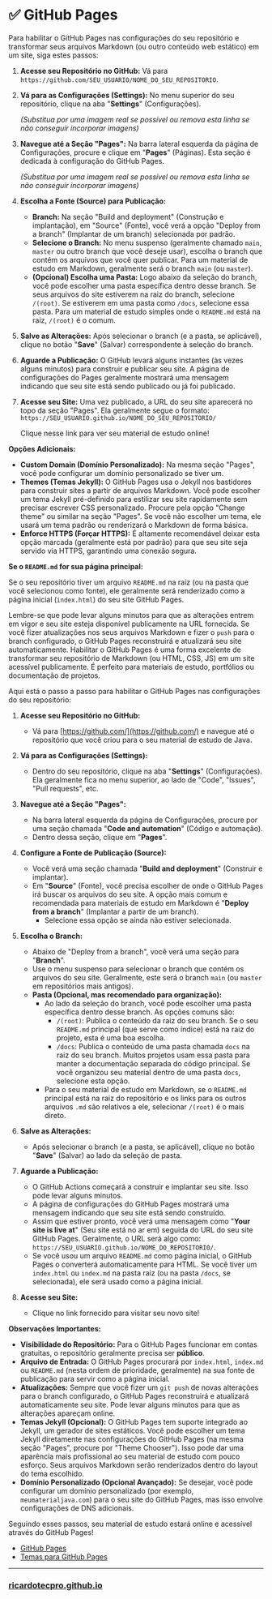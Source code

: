 # ✅ GitHub Pages

Para habilitar o GitHub Pages nas configurações do seu repositório e transformar seus arquivos Markdown (ou outro conteúdo web estático) em um site, siga estes passos:

1.  **Acesse seu Repositório no GitHub:**
    Vá para `https://github.com/SEU_USUARIO/NOME_DO_SEU_REPOSITORIO`.

2.  **Vá para as Configurações (Settings):**
    No menu superior do seu repositório, clique na aba "**Settings**" (Configurações).

     *(Substitua por uma imagem real se possível ou remova esta linha se não conseguir incorporar imagens)*

3.  **Navegue até a Seção "Pages":**
    Na barra lateral esquerda da página de Configurações, procure e clique em "**Pages**" (Páginas). Esta seção é dedicada à configuração do GitHub Pages.

     *(Substitua por uma imagem real se possível ou remova esta linha se não conseguir incorporar imagens)*

4.  **Escolha a Fonte (Source) para Publicação:**

      * **Branch:** Na seção "Build and deployment" (Construção e implantação), em "Source" (Fonte), você verá a opção "Deploy from a branch" (Implantar de um branch) selecionada por padrão.
      * **Selecione o Branch:** No menu suspenso (geralmente chamado `main`, `master` ou outro branch que você deseje usar), escolha o branch que contém os arquivos que você quer publicar. Para um material de estudo em Markdown, geralmente será o branch `main` (ou `master`).
      * **(Opcional) Escolha uma Pasta:** Logo abaixo da seleção do branch, você pode escolher uma pasta específica dentro desse branch. Se seus arquivos do site estiverem na raiz do branch, selecione `/(root)`. Se estiverem em uma pasta como `/docs`, selecione essa pasta. Para um material de estudo simples onde o `README.md` está na raiz, `/(root)` é o comum.

5.  **Salve as Alterações:**
    Após selecionar o branch (e a pasta, se aplicável), clique no botão "**Save**" (Salvar) correspondente à seleção do branch.

6.  **Aguarde a Publicação:**
    O GitHub levará alguns instantes (às vezes alguns minutos) para construir e publicar seu site. A página de configurações do Pages geralmente mostrará uma mensagem indicando que seu site está sendo publicado ou já foi publicado.

7.  **Acesse seu Site:**
    Uma vez publicado, a URL do seu site aparecerá no topo da seção "Pages". Ela geralmente segue o formato:
    `https://SEU_USUARIO.github.io/NOME_DO_SEU_REPOSITORIO/`

    Clique nesse link para ver seu material de estudo online\!

**Opções Adicionais:**

  * **Custom Domain (Domínio Personalizado):** Na mesma seção "Pages", você pode configurar um domínio personalizado se tiver um.
  * **Themes (Temas Jekyll):** O GitHub Pages usa o Jekyll nos bastidores para construir sites a partir de arquivos Markdown. Você pode escolher um tema Jekyll pré-definido para estilizar seu site rapidamente sem precisar escrever CSS personalizado. Procure pela opção "Change theme" ou similar na seção "Pages". Se você não escolher um tema, ele usará um tema padrão ou renderizará o Markdown de forma básica.
  * **Enforce HTTPS (Forçar HTTPS):** É altamente recomendável deixar esta opção marcada (geralmente está por padrão) para que seu site seja servido via HTTPS, garantindo uma conexão segura.

**Se o `README.md` for sua página principal:**

Se o seu repositório tiver um arquivo `README.md` na raiz (ou na pasta que você selecionou como fonte), ele geralmente será renderizado como a página inicial (`index.html`) do seu site GitHub Pages.

Lembre-se que pode levar alguns minutos para que as alterações entrem em vigor e seu site esteja disponível publicamente na URL fornecida. Se você fizer atualizações nos seus arquivos Markdown e fizer o `push` para o branch configurado, o GitHub Pages reconstruirá e atualizará seu site automaticamente.
Habilitar o GitHub Pages é uma forma excelente de transformar seu repositório de Markdown (ou HTML, CSS, JS) em um site acessível publicamente. É perfeito para materiais de estudo, portfólios ou documentação de projetos.

Aqui está o passo a passo para habilitar o GitHub Pages nas configurações do seu repositório:

1.  **Acesse seu Repositório no GitHub:**

      * Vá para [https://github.com/](https://github.com/) e navegue até o repositório que você criou para o seu material de estudo de Java.

2.  **Vá para as Configurações (Settings):**

      * Dentro do seu repositório, clique na aba "**Settings**" (Configurações). Ela geralmente fica no menu superior, ao lado de "Code", "Issues", "Pull requests", etc.

3.  **Navegue até a Seção "Pages":**

      * Na barra lateral esquerda da página de Configurações, procure por uma seção chamada "**Code and automation**" (Código e automação).
      * Dentro dessa seção, clique em "**Pages**".

4.  **Configure a Fonte de Publicação (Source):**

      * Você verá uma seção chamada "**Build and deployment**" (Construir e implantar).
      * Em "**Source**" (Fonte), você precisa escolher de onde o GitHub Pages irá buscar os arquivos do seu site. A opção mais comum e recomendada para materiais de estudo em Markdown é "**Deploy from a branch**" (Implantar a partir de um branch).
          * Selecione essa opção se ainda não estiver selecionada.

5.  **Escolha o Branch:**

      * Abaixo de "Deploy from a branch", você verá uma seção para "**Branch**".
      * Use o menu suspenso para selecionar o branch que contém os arquivos do seu site. Geralmente, este será o branch `main` (ou `master` em repositórios mais antigos).
      * **Pasta (Opcional, mas recomendado para organização):**
          * Ao lado da seleção do branch, você pode escolher uma pasta específica dentro desse branch. As opções comuns são:
              * `/(root)`: Publica o conteúdo da raiz do seu branch. Se o seu `README.md` principal (que serve como índice) está na raiz do projeto, esta é uma boa escolha.
              * `/docs`: Publica o conteúdo de uma pasta chamada `docs` na raiz do seu branch. Muitos projetos usam essa pasta para manter a documentação separada do código principal. Se você organizou seu material dentro de uma pasta `docs`, selecione esta opção.
          * Para o seu material de estudo em Markdown, se o `README.md` principal está na raiz do repositório e os links para os outros arquivos `.md` são relativos a ele, selecionar `/(root)` é o mais direto.

6.  **Salve as Alterações:**

      * Após selecionar o branch (e a pasta, se aplicável), clique no botão "**Save**" (Salvar) ao lado da seleção de pasta.

7.  **Aguarde a Publicação:**

      * O GitHub Actions começará a construir e implantar seu site. Isso pode levar alguns minutos.
      * A página de configurações do GitHub Pages mostrará uma mensagem indicando que seu site está sendo construído.
      * Assim que estiver pronto, você verá uma mensagem como "**Your site is live at**" (Seu site está no ar em) seguida do URL do seu site GitHub Pages. Geralmente, o URL será algo como: `https://SEU_USUARIO.github.io/NOME_DO_REPOSITORIO/`.
      * Se você usou um arquivo `README.md` como página inicial, o GitHub Pages o converterá automaticamente para HTML. Se você tiver um `index.html` ou `index.md` na pasta raiz (ou na pasta `/docs`, se selecionada), ele será usado como a página inicial.

8.  **Acesse seu Site:**

      * Clique no link fornecido para visitar seu novo site\!

**Observações Importantes:**

  * **Visibilidade do Repositório:** Para o GitHub Pages funcionar em contas gratuitas, o repositório geralmente precisa ser **público**.
  * **Arquivo de Entrada:** O GitHub Pages procurará por `index.html`, `index.md` ou `README.md` (nesta ordem de prioridade, geralmente) na sua fonte de publicação para servir como a página inicial.
  * **Atualizações:** Sempre que você fizer um `git push` de novas alterações para o branch configurado, o GitHub Pages reconstruirá e atualizará automaticamente seu site. Pode levar alguns minutos para que as alterações apareçam online.
  * **Temas Jekyll (Opcional):** O GitHub Pages tem suporte integrado ao Jekyll, um gerador de sites estáticos. Você pode escolher um tema Jekyll diretamente nas configurações do GitHub Pages (na mesma seção "Pages", procure por "Theme Chooser"). Isso pode dar uma aparência mais profissional ao seu material de estudo com pouco esforço. Seus arquivos Markdown serão renderizados dentro do layout do tema escolhido.
  * **Domínio Personalizado (Opcional Avançado):** Se desejar, você pode configurar um domínio personalizado (por exemplo, `meumaterialjava.com`) para o seu site do GitHub Pages, mas isso envolve configurações de DNS adicionais.

Seguindo esses passos, seu material de estudo estará online e acessível através do GitHub Pages\!

* [GitHub Pages](https://www.google.com/search?q=./githubpages.md)
* [Temas para GitHub Pages](https://pages.github.com/themes/) 

---

### [ricardotecpro.github.io](https://ricardotecpro.github.io/)
